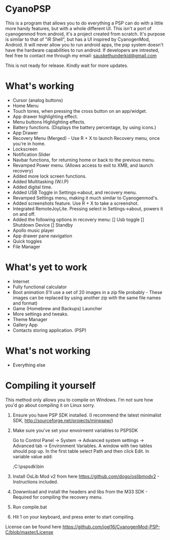 CyanoPSP
=================

This is a program that allows you to do everything a PSP can do with a little more handy features, but with a whole different UI. This isn't a port of cyanogenmod from android, it's a project created from scratch. It's purpose is similar to that of "iR Shell", but has a UI inspired by CyanogenMod, Android. It will never allow you to run android apps, the psp system doesn't have the hardware capabilities to run android. If developers are intrested, feel free to contact me through my email: sauskethunderkid@gmail.com 

This is not ready for release. Kindly wait for more updates.


What's working
=================
- Cursor (analog buttons)
- Home Menu
- Touch tones, when pressing the cross button on an app/widget.
- App drawer highlighting effect. 
- Menu buttons Highlighting effects.
- Battery functions. (Displays the battery percentage, by using icons.)
- App Drawer
- Recovery Menu (Merged) - Use R + X to launch Recovery menu, once you're in home.
- Lockscreen
- Notification Slider
- Navbar functions, for returning home or back to the previous menu.
- Revamped Power menu. (Allows access to exit to XMB, and launch recovery)
- Added more lock screen functions.
- Added Multitasking (W.I.P)
- Added digital time.
- Added USB Toggle in Settings->about, and recovery menu.
- Revamped Settings menu, making it much similar to Cyanogenmod's.
- Added screenshots feature. Use R + X to take a screenshot.
- Integrated RemoteJoyLite. Pressing select in Settings->about, powers it on and off.
- Added the following options in recovery menu:
[] Usb toggle
[] Shutdown Device
[] Standby
- Apollo music player
- App drawer pane navigation
- Quick toggles
- File Manager

What's yet to work
=================
- Internet
- Fully functional calculator
- Boot animation (I'll use a set of 20 images in a zip file probably - These images can be replaced by using another zip with the same file names and format)
- Game (Homebrew and Backups) Launcher
- More settings and tweaks.
- Theme Manager
- Gallery App
- Contacts storing application. (PSP)

What's not working
=================
- Everything else

Compiling it yourself 
=================
This method only allows you to compile on Windows. I'm not sure how you'd go about compiling it on Linux sorry.

1. Ensure you have PSP SDK installed. (I recommend the latest minimalist SDK, http://sourceforge.net/projects/minpspw/)
2. Make sure you've set your envoirnemt variables to PSPSDK

   Go to Control Panel -> System -> Advanced system settings -> Advanced tab -> Environment Variables. A window with two     tables should pop up. In the first table select Path and then click Edit. In variable value add:
   
   ;C:\pspsdk\bin
   
3. Install OsLib Mod v2 from here https://github.com/dogo/oslibmodv2 - Instructions included.
4. Dowwnload and install the headers and libs from the M33 SDK - Required for compiling the recovery menu.
5. Run compile.bat
6. Hit 1 on your keyboard, and press enter to start compiling.


License can be found here https://github.com/joel16/CyanogenMod-PSP-C/blob/master/License

